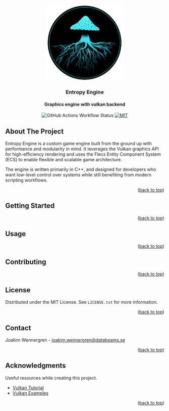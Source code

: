 <a id="readme-top"></a>

<!-- PROJECT LOGO -->
<br />
<div align="center">
  <a href="https://github.com/joakimwennergren/EntropyEngine">
    <img src="https://github.com/joakimwennergren/EntropyEngine/blob/main/.github/images/entropy.png" alt="Logo" width="240" height="240">
  </a>
<h3 align="center">Entropy Engine</h3>
<h4>Graphics engine with vulkan backend</h4>

![GitHub Actions Workflow Status](https://img.shields.io/github/actions/workflow/status/joakimwennergren/EntropyEngine/cmake-multi-platform.yml?branch=main&style=for-the-badge)
[![MIT](https://img.shields.io/badge/license-MIT-blue.svg?style=for-the-badge)](https://github.com/joakimwennergren/EntropyEngine/blob/main/LICENSE.txt)
</div>

<!-- ABOUT THE PROJECT -->

## About The Project

Entropy Engine is a custom game engine built from the ground up with performance and modularity in mind. It leverages the Vulkan graphics API for high-efficiency rendering and uses the Flecs Entity Component System (ECS) to enable flexible and scalable game architecture.

The engine is written primarily in C++, and designed for developers who want low-level control over systems while still benefiting from modern scripting workflows.

<p align="right">(<a href="#readme-top">back to top</a>)</p>

## Getting Started

<p align="right">(<a href="#readme-top">back to top</a>)</p>

<!-- USAGE EXAMPLES -->

## Usage

<p align="right">(<a href="#readme-top">back to top</a>)</p>

<!-- CONTRIBUTING -->

## Contributing

<p align="right">(<a href="#readme-top">back to top</a>)</p>

<!-- LICENSE -->

## License

Distributed under the MIT License. See `LICENSE.txt` for more information.

<p align="right">(<a href="#readme-top">back to top</a>)</p>

<!-- CONTACT -->

## Contact

Joakim Wennergren - joakim.wennergren@databeams.se

<p align="right">(<a href="#readme-top">back to top</a>)</p>

<!-- ACKNOWLEDGMENTS -->

## Acknowledgments

Useful resources while creating this project.

* [Vulkan Tutorial](https://vulkan-tutorial.com/)
* [Vulkan Examples](https://github.com/SaschaWillems/Vulkan)

<p align="right">(<a href="#readme-top">back to top</a>)</p>